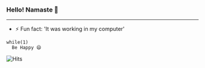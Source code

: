 ### Hello! Namaste 🙏 

---

- ⚡ Fun fact: 'It was working in my computer'

```
while(1)
  Be Happy 😄
```

![Hits](https://gpvc.arturio.dev/pragneshrana?v=3)

<!--
**pragneshrana/pragneshrana** is a ✨ _special_ ✨ repository because its `README.md` (this file) appears on your GitHub profile.

Here are some ideas to get you started:

- 🔭 I’m currently working on ...
- 🌱 I’m currently learning ...
- 👯 I’m looking to collaborate on ...
- 🤔 I’m looking for help with ...
- 💬 Ask me about ...
- 📫 How to reach me: ...
- 😄 Pronouns: ...
- ⚡ Fun fact: ...
-->
